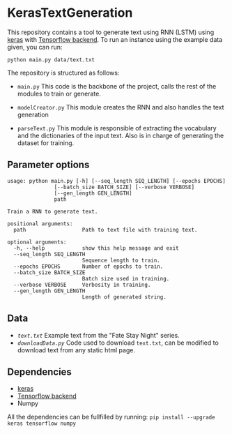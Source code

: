 # KerasTextGeneration

This repository contains a tool to generate text using RNN (LSTM) using [keras](https://keras.io/ "Keras' Homepage") with [Tensorflow backend](https://www.tensorflow.org/ "Tensorflow's Homepage").
To run an instance using the example data given, you can run:
```
python main.py data/text.txt
```

The repository is structured as follows:
- `main.py` 
  This code is the backbone of the project, calls the rest of the modules to train or generate.

- `modelCreator.py`
   This module creates the RNN and also handles the text generation
- `parseText.py`
   This module is responsible of extracting the vocabulary and the dictionaries of the input text. Also is in charge of generating the dataset for training.

## Parameter options
```
usage: python main.py [-h] [--seq_length SEQ_LENGTH] [--epochs EPOCHS]
               [--batch_size BATCH_SIZE] [--verbose VERBOSE]
               [--gen_length GEN_LENGTH]
               path

Train a RNN to generate text.

positional arguments:
  path                  Path to text file with training text.

optional arguments:
  -h, --help            show this help message and exit
  --seq_length SEQ_LENGTH
                        Sequence length to train.
  --epochs EPOCHS       Number of epochs to train.
  --batch_size BATCH_SIZE
                        Batch size used in training.
  --verbose VERBOSE     Verbosity in training.
  --gen_length GEN_LENGTH
                        Length of generated string.
```
## Data
  - *`text.txt`* Example text from the "Fate Stay Night" series.
  - *`downloadData.py`* Code used to download `text.txt`, can be modified to download  text from any static html page.

## Dependencies
- [keras](https://keras.io/)
- [Tensorflow backend](https://www.tensorflow.org/)
- Numpy

All the dependencies can be fullfilled by running:
`pip install --upgrade keras tensorflow numpy`
